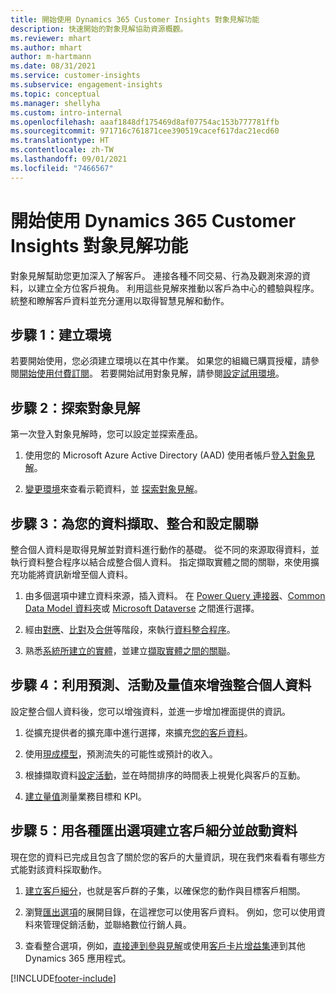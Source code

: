 ```yaml
---
title: 開始使用 Dynamics 365 Customer Insights 對象見解功能
description: 快速開始的對象見解協助資源概觀。
ms.reviewer: mhart
ms.author: mhart
author: m-hartmann
ms.date: 08/31/2021
ms.service: customer-insights
ms.subservice: engagement-insights
ms.topic: conceptual
ms.manager: shellyha
ms.custom: intro-internal
ms.openlocfilehash: aaaf1848df175469d8af07754ac153b777781ffb
ms.sourcegitcommit: 971716c761871cee390519cacef617dac21ecd60
ms.translationtype: HT
ms.contentlocale: zh-TW
ms.lasthandoff: 09/01/2021
ms.locfileid: "7466567"
---
```

# <a name="get-started-with-dynamics-365-customer-insights-audience-insights-capability"></a>開始使用 Dynamics 365 Customer Insights 對象見解功能

對象見解幫助您更加深入了解客戶。 連接各種不同交易、行為及觀測來源的資料，以建立全方位客戶視角。 利用這些見解來推動以客戶為中心的體驗與程序。 統整和瞭解客戶資料並充分運用以取得智慧見解和動作。

## <a name="step-1-create-an-environment"></a>步驟 1：建立環境

若要開始使用，您必須建立環境以在其中作業。 如果您的組織已購買授權，請參閱[開始使用付費訂閱](get-started-paid.md)。 若要開始試用對象見解，請參閱[設定試用環境](get-started-trial.md)。 

## <a name="step-2-explore-audience-insights"></a>步驟 2：探索對象見解

第一次登入對象見解時，您可以設定並探索產品。

1. 使用您的 Microsoft Azure Active Directory (AAD) 使用者帳戶[登入對象見解](https://home.ci.ai.dynamics.com)。

1. [變更環境](manage-environments.md#switch-environments)來查看示範資料，並 [探索對象見解](home.md)。

##  <a name="step-3-ingest-unify-and-set-up-relationships-for-your-data"></a>步驟 3：為您的資料擷取、整合和設定關聯

整合個人資料是取得見解並對資料進行動作的基礎。 從不同的來源取得資料，並執行資料整合程序以結合成整合個人資料。 指定擷取實體之間的關聯，來使用擴充功能將資訊新增至個人資料。 

1. 由多個選項中建立資料來源，插入資料。 在 [Power Query 連接器](connect-power-query.md)、[Common Data Model 資料夾](connect-common-data-model.md)或 [Microsoft Dataverse](connect-common-data-service-lake.md) 之間進行選擇。 

1. 經由[對應](map-entities.md)、[比對](match-entities.md)及[合併](merge-entities.md)等階段，來執行[資料整合程序](data-unification.md)。

1. 熟悉[系統所建立的實體](entities.md)，並建立[擷取實體之間的關聯](relationships.md)。
    
## <a name="step-4-enhance-unified-profiles-with-predictions-activities-and-measures"></a>步驟 4：利用預測、活動及量值來增強整合個人資料

設定整合個人資料後，您可以增強資料，並進一步增加裡面提供的資訊。

1. 從擴充提供者的擴充庫中進行選擇，來擴充[您的客戶資料](enrichment-hub.md)。

1. 使用[現成模型](predictions-overview.md)，預測流失的可能性或預計的收入。

1. 根據擷取資料[設定活動](activities.md)，並在時間排序的時間表上視覺化與客戶的互動。 

1. [建立量值](measures.md)測量業務目標和 KPI。
 
## <a name="step-5-create-segments-and-activate-data-through-various-export-options"></a>步驟 5：用各種匯出選項建立客戶細分並啟動資料

現在您的資料已完成且包含了關於您的客戶的大量資訊，現在我們來看看有哪些方式能對該資料採取動作。 

1. [建立客戶細分](segments.md)，也就是客戶群的子集，以確保您的動作與目標客戶相關。

1. 瀏覽[匯出選項](export-destinations.md)的展開目錄，在這裡您可以使用客戶資料。 例如，您可以使用資料來管理促銷活動，並聯絡數位行銷人員。

1. 查看整合選項，例如，[直接連到參與見解](../engagement-insights/integrate-audience-insights-engagement-insights.md)或使用[客戶卡片增益集](customer-card-add-in.md)連到其他 Dynamics 365 應用程式。  


[!INCLUDE[footer-include](../includes/footer-banner.md)]
